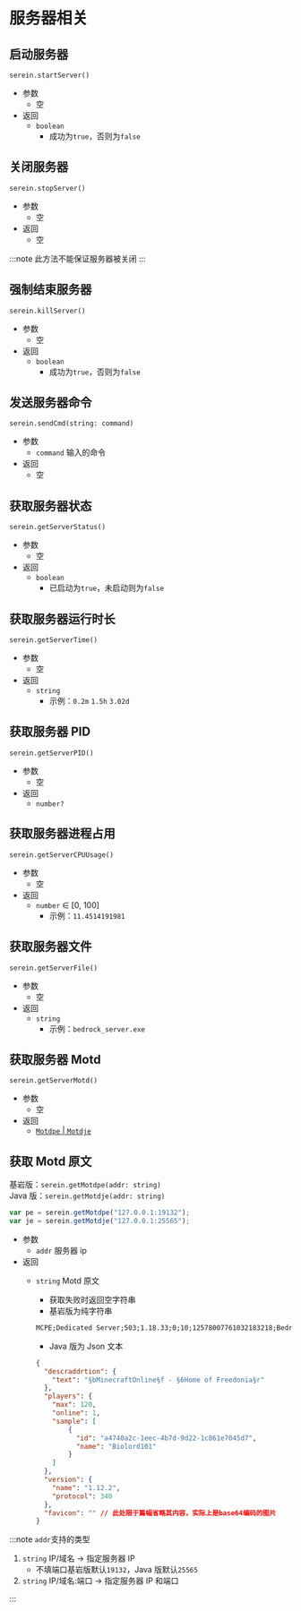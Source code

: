 # 服务器相关

## 启动服务器

`serein.startServer()`

- 参数
  - 空
- 返回
  - `boolean`
    - 成功为`true`，否则为`false`

## 关闭服务器

`serein.stopServer()`

- 参数
  - 空
- 返回
  - 空

:::note
此方法不能保证服务器被关闭
:::

## 强制结束服务器

`serein.killServer()`

- 参数
  - 空
- 返回
  - `boolean`
    - 成功为`true`，否则为`false`

## 发送服务器命令

`serein.sendCmd(string: command)`

- 参数
  - `command` 输入的命令
- 返回
  - 空

## 获取服务器状态

`serein.getServerStatus()`

- 参数
  - 空
- 返回
  - `boolean`
    - 已启动为`true`，未启动则为`false`

## 获取服务器运行时长

`serein.getServerTime()`

- 参数
  - 空
- 返回
  - `string`
    - 示例：`0.2m` `1.5h` `3.02d`

## 获取服务器 PID

`serein.getServerPID()`

- 参数
  - 空
- 返回
  - `number?`

## 获取服务器进程占用

`serein.getServerCPUUsage()`

- 参数
  - 空
- 返回
  - `number` ∈ [0, 100]
    - 示例：`11.4514191981`

## 获取服务器文件

`serein.getServerFile()`

- 参数
  - 空
- 返回
  - `string`
    - 示例：`bedrock_server.exe`

## 获取服务器 Motd

`serein.getServerMotd()`

- 参数
  - 空
- 返回
  - [`Motdpe` | `Motdje`](../classes/Motd)

## 获取 Motd 原文

基岩版：`serein.getMotdpe(addr: string)`  
Java 版：`serein.getMotdje(addr: string)`

```js
var pe = serein.getMotdpe("127.0.0.1:19132");
var je = serein.getMotdje("127.0.0.1:25565");
```

- 参数
  - `addr` 服务器 ip
- 返回
  - `string` Motd 原文
    - 获取失败时返回空字符串
    - 基岩版为纯字符串

    ```txt title='返回示例'
    MCPE;Dedicated Server;503;1.18.33;0;10;12578007761032183218;Bedrock level;Survival;1;19132;19133;
    ```

    - Java 版为 Json 文本

    ```json title='返回示例'
    {
      "descraddrtion": {
        "text": "§bMinecraftOnline§f - §6Home of Freedonia§r"
      },
      "players": {
        "max": 120,
        "online": 1,
        "sample": [
            {
              "id": "a4740a2c-1eec-4b7d-9d22-1c861e7045d7",
              "name": "Biolord101"
            }
        ]
      },
      "version": {
        "name": "1.12.2",
        "protocol": 340
      },
      "favicon": "" // 此处限于篇幅省略其内容，实际上是base64编码的图片
    }
    ```

:::note
`addr`支持的类型

1. `string` IP/域名 -> 指定服务器 IP
   - 不填端口基岩版默认`19132`，Java 版默认`25565`
2. `string` IP/域名:端口 -> 指定服务器 IP 和端口

:::

